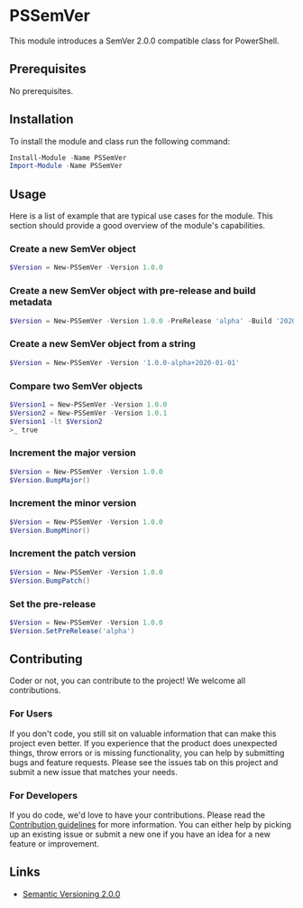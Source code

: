 # PSSemVer

This module introduces a SemVer 2.0.0 compatible class for PowerShell.

## Prerequisites

No prerequisites.

## Installation

To install the module and class run the following command:

```powershell
Install-Module -Name PSSemVer
Import-Module -Name PSSemVer
```

## Usage

Here is a list of example that are typical use cases for the module.
This section should provide a good overview of the module's capabilities.

### Create a new SemVer object

```powershell
$Version = New-PSSemVer -Version 1.0.0
```

### Create a new SemVer object with pre-release and build metadata

```powershell
$Version = New-PSSemVer -Version 1.0.0 -PreRelease 'alpha' -Build '2020-01-01'
```

### Create a new SemVer object from a string

```powershell
$Version = New-PSSemVer -Version '1.0.0-alpha+2020-01-01'
```

### Compare two SemVer objects

```powershell
$Version1 = New-PSSemVer -Version 1.0.0
$Version2 = New-PSSemVer -Version 1.0.1
$Version1 -lt $Version2
>_ true
```

### Increment the major version

```powershell
$Version = New-PSSemVer -Version 1.0.0
$Version.BumpMajor()
```

### Increment the minor version

```powershell
$Version = New-PSSemVer -Version 1.0.0
$Version.BumpMinor()
```

### Increment the patch version

```powershell
$Version = New-PSSemVer -Version 1.0.0
$Version.BumpPatch()
```

### Set the pre-release

```powershell
$Version = New-PSSemVer -Version 1.0.0
$Version.SetPreRelease('alpha')
```

## Contributing

Coder or not, you can contribute to the project! We welcome all contributions.

### For Users

If you don't code, you still sit on valuable information that can make this project even better. If you experience that the
product does unexpected things, throw errors or is missing functionality, you can help by submitting bugs and feature requests.
Please see the issues tab on this project and submit a new issue that matches your needs.

### For Developers

If you do code, we'd love to have your contributions. Please read the [Contribution guidelines](CONTRIBUTING.md) for more information.
You can either help by picking up an existing issue or submit a new one if you have an idea for a new feature or improvement.

## Links

- [Semantic Versioning 2.0.0](https://semver.org/)
